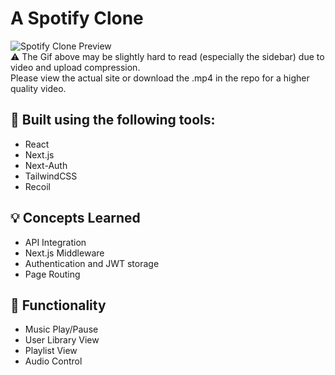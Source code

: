 # A Spotify Clone
![Spotify Clone Preview](https://media.giphy.com/media/23E9sXJW1LXf2dwd6k/giphy.gif)  
:warning: The Gif above may be slightly hard to read (especially the sidebar) due to video and upload compression.  
Please view the actual site or download the .mp4 in the repo for a higher quality video.
## :wrench: Built using the following tools:
- React
- Next.js
- Next-Auth
- TailwindCSS
- Recoil
## :bulb: Concepts Learned
- API Integration
- Next.js Middleware
- Authentication and JWT storage
- Page Routing
## :mega: Functionality
- Music Play/Pause
- User Library View
- Playlist View
- Audio Control